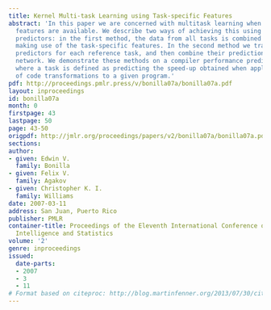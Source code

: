 ```yaml
---
title: Kernel Multi-task Learning using Task-specific Features
abstract: 'In this paper we are concerned with multitask learning when task-specific
  features are available. We describe two ways of achieving this using Gaussian process
  predictors: in the first method, the data from all tasks is combined into one dataset,
  making use of the task-specific features. In the second method we train specific
  predictors for each reference task, and then combine their predictions using a gating
  network. We demonstrate these methods on a compiler performance prediction problem,
  where a task is defined as predicting the speed-up obtained when applying a sequence
  of code transformations to a given program.'
pdf: http://proceedings.pmlr.press/v/bonilla07a/bonilla07a.pdf
layout: inproceedings
id: bonilla07a
month: 0
firstpage: 43
lastpage: 50
page: 43-50
origpdf: http://jmlr.org/proceedings/papers/v2/bonilla07a/bonilla07a.pdf
sections: 
author:
- given: Edwin V.
  family: Bonilla
- given: Felix V.
  family: Agakov
- given: Christopher K. I.
  family: Williams
date: 2007-03-11
address: San Juan, Puerto Rico
publisher: PMLR
container-title: Proceedings of the Eleventh International Conference on Artificial
  Intelligence and Statistics
volume: '2'
genre: inproceedings
issued:
  date-parts:
  - 2007
  - 3
  - 11
# Format based on citeproc: http://blog.martinfenner.org/2013/07/30/citeproc-yaml-for-bibliographies/
---
```


